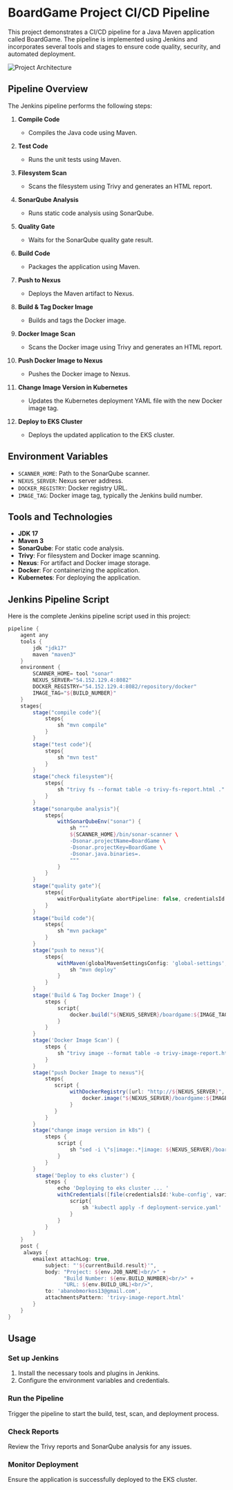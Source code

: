 # BoardGame Project CI/CD Pipeline

This project demonstrates a CI/CD pipeline for a Java Maven application called BoardGame. The pipeline is implemented using Jenkins and incorporates several tools and stages to ensure code quality, security, and automated deployment.

![Project Architecture](./Animation.gif)

## Pipeline Overview

The Jenkins pipeline performs the following steps:

1. **Compile Code**
   - Compiles the Java code using Maven.
   
2. **Test Code**
   - Runs the unit tests using Maven.
   
3. **Filesystem Scan**
   - Scans the filesystem using Trivy and generates an HTML report.
   
4. **SonarQube Analysis**
   - Runs static code analysis using SonarQube.
   
5. **Quality Gate**
   - Waits for the SonarQube quality gate result.
   
6. **Build Code**
   - Packages the application using Maven.
   
7. **Push to Nexus**
   - Deploys the Maven artifact to Nexus.
   
8. **Build & Tag Docker Image**
   - Builds and tags the Docker image.
   
9. **Docker Image Scan**
   - Scans the Docker image using Trivy and generates an HTML report.
   
10. **Push Docker Image to Nexus**
    - Pushes the Docker image to Nexus.
    
11. **Change Image Version in Kubernetes**
    - Updates the Kubernetes deployment YAML file with the new Docker image tag.
    
12. **Deploy to EKS Cluster**
    - Deploys the updated application to the EKS cluster.

## Environment Variables

- `SCANNER_HOME`: Path to the SonarQube scanner.
- `NEXUS_SERVER`: Nexus server address.
- `DOCKER_REGISTRY`: Docker registry URL.
- `IMAGE_TAG`: Docker image tag, typically the Jenkins build number.

## Tools and Technologies

- **JDK 17**
- **Maven 3**
- **SonarQube**: For static code analysis.
- **Trivy**: For filesystem and Docker image scanning.
- **Nexus**: For artifact and Docker image storage.
- **Docker**: For containerizing the application.
- **Kubernetes**: For deploying the application.

## Jenkins Pipeline Script

Here is the complete Jenkins pipeline script used in this project:

```groovy
pipeline {
    agent any 
    tools {
        jdk "jdk17"
        maven "maven3"
    }
    environment {
        SCANNER_HOME= tool "sonar"
        NEXUS_SERVER="54.152.129.4:8082"
        DOCKER_REGISTRY="54.152.129.4:8082/repository/docker"
        IMAGE_TAG="${BUILD_NUMBER}"
    }
    stages{
        stage("compile code"){
            steps{
                sh "mvn compile"
            }
        }
        stage("test code"){
            steps{
                sh "mvn test"
            }
        }
        stage("check filesystem"){
            steps{
                sh "trivy fs --format table -o trivy-fs-report.html ."
            }
        }
        stage("sonarqube analysis"){
            steps{
                withSonarQubeEnv("sonar") {
                    sh """
                    ${SCANNER_HOME}/bin/sonar-scanner \
                    -Dsonar.projectName=BoardGame \
                    -Dsonar.projectKey=BoardGame \
                    -Dsonar.java.binaries=.
                    """
                }
            }
        }
        stage("quality gate"){
            steps{
                waitForQualityGate abortPipeline: false, credentialsId: 'sonarqube'
            }
        }
        stage("build code"){
            steps{
                sh "mvn package"
            }
        }
        stage("push to nexus"){
            steps{
                withMaven(globalMavenSettingsConfig: 'global-settings', jdk: 'jdk17', maven: 'maven3', mavenSettingsConfig: '', traceability: true) {
                    sh "mvn deploy"
                }
            }
        }
        stage('Build & Tag Docker Image') {
            steps {
                script{
                    docker.build("${NEXUS_SERVER}/boardgame:${IMAGE_TAG}")
                }
            }
        }
        stage('Docker Image Scan') {
            steps {
                sh "trivy image --format table -o trivy-image-report.html ${NEXUS_SERVER}/boardgame:${IMAGE_TAG}"
            }
        }
        stage("push Docker Image to nexus"){
            steps{
               script {
                    withDockerRegistry([url: "http://${NEXUS_SERVER}", credentialsId: "nexus"]) {
                        docker.image("${NEXUS_SERVER}/boardgame:${IMAGE_TAG}").push()
                    }
               }
            }
        }
        stage("change image version in k8s") {
            steps {
                script {
                    sh "sed -i \"s|image:.*|image: ${NEXUS_SERVER}/boardgame:${IMAGE_TAG}|g\" deployment-service.yaml"
                }
            }
        }
         stage('Deploy to eks cluster') {
            steps {
                echo 'Deploying to eks cluster ... '
                withCredentials([file(credentialsId:'kube-config', variable:'KUBECONFIG')]){
                    script{
                        sh 'kubectl apply -f deployment-service.yaml'
                    }
                }
            }
        }
    }
    post {
     always {
        emailext attachLog: true,
            subject: "'${currentBuild.result}'",
            body: "Project: ${env.JOB_NAME}<br/>" +
                  "Build Number: ${env.BUILD_NUMBER}<br/>" +
                  "URL: ${env.BUILD_URL}<br/>",
            to: 'abanobmorkos13@gmail.com',                                
            attachmentsPattern: 'trivy-image-report.html'
        }
    }
}
```


## Usage

### Set up Jenkins
1. Install the necessary tools and plugins in Jenkins.
2. Configure the environment variables and credentials.

### Run the Pipeline
Trigger the pipeline to start the build, test, scan, and deployment process.

### Check Reports
Review the Trivy reports and SonarQube analysis for any issues.

### Monitor Deployment
Ensure the application is successfully deployed to the EKS cluster.
